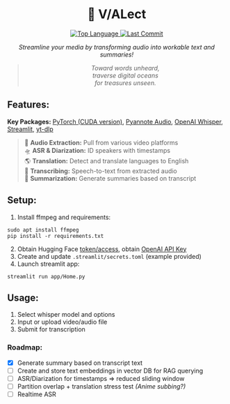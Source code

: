 <h1 align="center">👾 V/ALect</h1>

<div align="center">
    <a href="https://github.com/imgta/vialect/search?l=python" target="_blank">
        <img src="https://img.shields.io/github/languages/top/imgta/vialect" alt="Top Language"/>
    </a>
        <a href="https://github.com/imgta/vialect/commits/main" target="_blank">
        <img src="https://img.shields.io/github/last-commit/imgta/vialect" alt="Last Commit"/>
    </a>
</div>

<p align="center"><em>Streamline your media by transforming audio into workable text and summaries!</em></p>

><div align="center"><em>Toward words unheard,<br>traverse digital oceans<br>for treasures unseen.</em></div>


## Features:
**Key Packages:**  [PyTorch (CUDA version)](https://pytorch.org/get-started/locally/), [Pyannote Audio](https://github.com/pyannote/pyannote-audio), [OpenAI Whisper](https://github.com/openai/whisper), [Streamlit](https://github.com/streamlit/streamlit), [yt-dlp](https://github.com/yt-dlp/yt-dlp)

>📡 **Audio Extraction:** Pull from various video platforms  
🛸 **ASR & Diarization:** ID speakers with timestamps  
🌎 **Translation:** Detect and translate languages to English  
🤖 **Transcribing:** Speech-to-text from extracted audio  
💬 **Summarization:** Generate summaries based on transcript  

## Setup:
1. Install ffmpeg and requirements:
```console
sudo apt install ffmpeg
pip install -r requirements.txt
```
2. Obtain Hugging Face [token/access](https://huggingface.co/pyannote/speaker-diarization-3.1), obtain [OpenAI API Key](https://platform.openai.com/api-keys)
3. Create and update `.streamlit/secrets.toml` (example provided)
4. Launch streamlit app:
```console
streamlit run app/Home.py
```

## Usage:
1. Select whisper model and options
2. Input or upload video/audio file
3. Submit for transcription

### Roadmap:
- [x] Generate summary based on transcript text
- [ ] Create and store text embeddings in vector DB for RAG querying
- [ ] ASR/Diarization for timestamps => reduced sliding window
- [ ] Partition overlap + translation stress test _(Anime subbing?)_
- [ ] Realtime ASR
